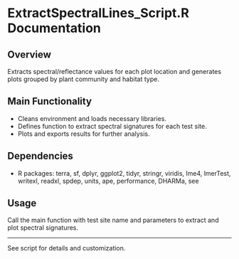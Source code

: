 # ExtractSpectralLines_Script.R Documentation

## Overview
Extracts spectral/reflectance values for each plot location and generates plots grouped by plant community and habitat type.

## Main Functionality
- Cleans environment and loads necessary libraries.
- Defines function to extract spectral signatures for each test site.
- Plots and exports results for further analysis.

## Dependencies
- R packages: terra, sf, dplyr, ggplot2, tidyr, stringr, viridis, lme4, lmerTest, writexl, readxl, spdep, units, ape, performance, DHARMa, see

## Usage
Call the main function with test site name and parameters to extract and plot spectral signatures.

---
See script for details and customization.